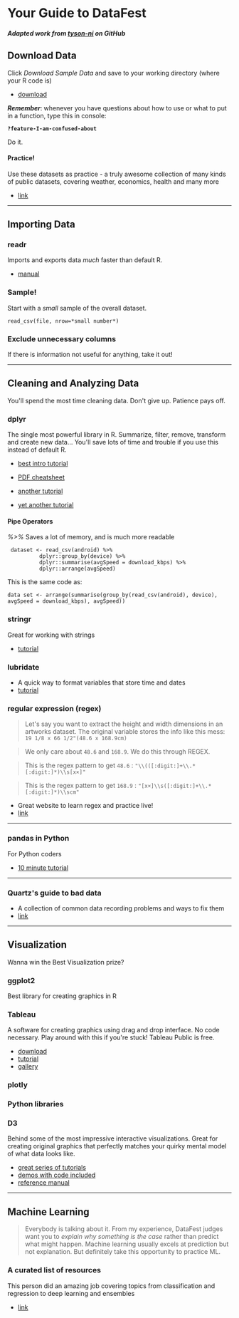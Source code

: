 # Your Guide to DataFest
##### Adapted work from [tyson-ni](https://github.com/tyson-ni/DataFest-Guide) on GitHub


## Download Data

Click *Download Sample Data* and save to your working directory (where your R code is)

* [download](https://www.ookla.com/speedtest-intelligence)


_**Remember**_: whenever you have questions about how to use or what to put in a function, type this in console:

**`?feature-I-am-confused-about`**

Do it.

#### Practice!
Use these datasets as practice - a truly awesome collection of many kinds of public datasets, covering weather, economics, health and many more

* [link](https://github.com/caesar0301/awesome-public-datasets)

***


## Importing Data

### readr

Imports and exports data *much* faster than default R.

* [manual](https://github.com/hadley/readr/blob/master/README.md)

### Sample!

Start with a *small* sample of the overall dataset.

```{eval=FALSE}
read_csv(file, nrow=*small number*)
```

### Exclude unnecessary columns
If there is information not useful for anything, take it out!

***

  
## Cleaning and Analyzing Data

You'll spend the most time cleaning data. Don't give up. Patience pays off.


### dplyr

The single most powerful library in R. Summarize, filter, remove, transform and create new data... You'll save lots of time and trouble if you use this instead of default R.

* [best intro tutorial](https://cran.rstudio.com/web/packages/dplyr/vignettes/introduction.html)

* [PDF cheatsheet](https://www.rstudio.com/wp-content/uploads/2015/02/data-wrangling-cheatsheet.pdf)

* [another tutorial](http://genomicsclass.github.io/book/pages/dplyr_tutorial.html)

* [yet another tutorial](http://www.r-bloggers.com/data-manipulation-with-dplyr/)

#### Pipe Operators
*%>%* Saves a lot of memory, and is much more readable

```{eval=FALSE}
 dataset <- read_csv(android) %>%
          dplyr::group_by(device) %>%
          dplyr::summarise(avgSpeed = download_kbps) %>%
          dplyr::arrange(avgSpeed)
```
             
This is the same code as:

```{eval=FALSE}
data set <- arrange(summarise(group_by(read_csv(android), device), avgSpeed = download_kbps), avgSpeed))
```


### stringr

Great for working with strings

* [tutorial](https://cran.r-project.org/web/packages/stringr/vignettes/stringr.html)

### lubridate

* A quick way to format variables that store time and dates
* [tutorial](https://cran.r-project.org/web/packages/lubridate/vignettes/lubridate.html)

### regular expression (regex)

> Let's say you want to extract the height and width dimensions in an artworks dataset. The original variable stores the info like this mess: `19 1/8 x 66 1/2"(48.6 x 168.9cm)`

> We only care about `48.6` and `168.9`. We do this through REGEX. 

> This is the regex pattern to get `48.6` : `"\\(([:digit:]+\\.*[:digit:]*)\\s[x×]"`

> This is the regex pattern to get `168.9` : `"[x×]\\s([:digit:]+\\.*[:digit:]*)\\scm"`

* Great website to learn regex and practice live! 
* [link](http://www.regexr.com/)


***

### pandas in Python

For Python coders

* [10 minute tutorial](http://pandas.pydata.org/pandas-docs/version/0.15.2/10min.html#min)

***


### Quartz's guide to bad data

* A collection of common data recording problems and ways to fix them
* [link](https://github.com/Quartz/bad-data-guide)

***

## Visualization

Wanna win the Best Visualization prize?

### ggplot2

Best library for creating graphics in R

### Tableau

A software for creating graphics using drag and drop interface. No code necessary. Play around with this if you're stuck! Tableau Public is free.

* [download](https://public.tableau.com/s/download)
* [tutorial](http://dh101.humanities.ucla.edu/?page_id=163)
* [gallery](https://public.tableau.com/s/gallery)


### plotly

### Python libraries

### D3

Behind some of the most impressive interactive visualizations. Great for creating original graphics that perfectly matches your quirky mental model of what data looks like.

* [great series of tutorials](http://alignedleft.com/tutorials/d3/)
* [demos with code included](http://bl.ocks.org/mbostock)
* [reference manual](https://github.com/mbostock/d3/wiki/API-Reference)

***

## Machine Learning

> Everybody is talking about it. From my experience, DataFest judges want you to *explain why something is the case* rather than predict what might happen. Machine learning usually excels at prediction but not explanation. But definitely take this opportunity to practice ML.

### A curated list of resources

This person did an amazing job covering topics from classification and regression to deep learning and ensembles 

* [link](https://github.com/ujjwalkarn/Machine-Learning-Tutorials)




